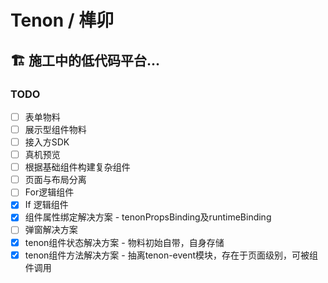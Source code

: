 # Tenon / 榫卯

## 🏗️ 施工中的低代码平台...

### TODO
- [ ] 表单物料
- [ ] 展示型组件物料
- [ ] 接入方SDK
- [ ] 真机预览
- [ ] 根据基础组件构建复杂组件
- [ ] 页面与布局分离
- [ ] For逻辑组件
- [x] If 逻辑组件
- [x] 组件属性绑定解决方案 - tenonPropsBinding及runtimeBinding
- [ ] 弹窗解决方案
- [x] tenon组件状态解决方案 - 物料初始自带，自身存储
- [x] tenon组件方法解决方案 - 抽离tenon-event模块，存在于页面级别，可被组件调用
